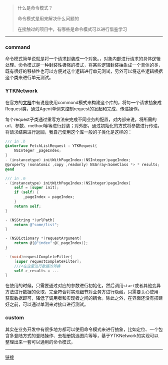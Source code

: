 > 什么是命令模式？
>
> 命令模式是用来解决什么问题的
>
> 在接触过的项目中，有哪些是命令模式可以进行借鉴学习

---

### command

命令模式简单说就是将一个请求封装成一个对象。，对象内部进行请求的具体逻辑处理。命令模式是一种封装性极强的模式，将某些逻辑封装抽象成一个具体的类，既有很好的移植性也可以方便对这个逻辑进行单元测试，另外可以将这些逻辑根据这个类来进行单元测试。



### YTKNetwork

在官方的[文档](https://github.com/yuantiku/YTKNetwork/blob/master/Docs/README_cn.md#ytknetwork-的基本思想)中有说是使用commond模式来构建这个库的，将每一个请求抽象成Request类，通过Agent单例来控制request的发起和完成、传递操作。

每个request子类通过重写方法来完成不同业务的配置，对内部来说，将所需的url、参数、method等等进行封装；对外部，通过初始化的方式将参数进行传递，将请求结果进行返回，我自己使用这个库一般的子类化是这样的：

```objective-c
/// in .h
@interface FetchListRequest : YTKRequest{
    NSInteger _pageIndex;
}
- (instancetype) initWithPageIndex:(NSInteger)pageIndex;
@property (nonatomic ,copy ,readonly) NSArray<SomeClass *> * results;
@end

/// in .m
- (instancetype) initWithPageIndex:(NSInteger)pageIndex{
    self = [super init];
    if (self) {
        _pageIndex = pageIndex;
    }
    return self;
}

- (NSString *)urlPath{
    return @"some/list";
}

- (NSDictionary *)requestArgument{
    return @{@"index":@(_pageIndex)};
}

- (void)requestCompleteFilter{
    [super requestCompleteFilter];
    ///<在这里进行数据的转换
  	self->_results = ...
}
```

在使用的时候，只需要通过对应的参数进行初始化，然后调用`start`或者其他变异方法进行数据的获取，完全符合将实现细节对业务方进行隐藏，只需要关心使用-获取数据即可，降低了调用者和实现者之间的耦合。除此之外，在界面还没有搭建好之前，可以通过单测来对接口进行测试。

### custom

其实在业务开发中有很多地方都可以使用命令模式来进行抽象，比如定位、一个包含多登陆方式的登陆操作、去相册挑选图片等等，基于YTKNetwork的实现可以整理出来一套可以通用的命令模式，

-----

[链接](url)